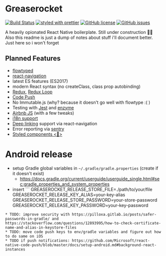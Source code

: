 # Greaserocket 
[![Build Status](https://travis-ci.org/jazmon/greaserocket.svg?branch=master)](https://travis-ci.org/jazmon/greaserocket)
[![styled with prettier](https://img.shields.io/badge/styled_with-prettier-ff69b4.svg)](https://github.com/prettier/prettier)
[![GitHub license](https://img.shields.io/badge/license-MIT-blue.svg)](https://raw.githubusercontent.com/jazmon/greaserocket/master/LICENSE)
[![GitHub issues](https://img.shields.io/github/issues/jazmon/greaserocket.svg)](https://github.com/jazmon/greaserocket/issues)


A heavily opionated React Native boilerplate. Still under construction 🚧👷
Also this readme is just a dump of notes about stuff i'll document better. Just here so i won't forget 

## Planned Features
* [flowtyped](https://flow.org/)
* [react-navigation](https://reactnavigation.org)
* latest ES features (ES2017)
* modern React syntax (no createClass, class prop autobinding)
* [Redux](http://redux.js.org/), [Redux Loop](https://github.com/redux-loop/redux-loop/tree/v2.2.2)
* [Code Push](https://github.com/Microsoft/code-push/blob/master/cli/README.md)
* No Immutable.js (why? because it doesn't go well with flowtype :( )
* Testing with [Jest](https://facebook.github.io/jest/) and [enzyme](https://github.com/airbnb/enzyme)
* [Airbnb JS](https://github.com/airbnb/javascript) (with a few tweaks)
* [i18n support](https://github.com/i18next/i18next)
* [Deep linking](https://reactnavigation.org/docs/guides/linking) support via react-navigation
* Error reporting via [sentry](https://docs.sentry.io/clients/javascript/integrations/react-native/)
* [Styled components <💅>](https://github.com/styled-components/styled-components#react-native)

# Android release
* setup Gradle global variables in `~/.gradle/gradle.properties` (create if it doesn't exist)
  * https://docs.gradle.org/current/userguide/userguide_single.html#sec:gradle_properties_and_system_properties
* insert ```
GREASEROCKET_RELEASE_STORE_FILE=./path/to/your/file
GREASEROCKET_RELEASE_KEY_ALIAS=your-key-alias
GREASEROCKET_RELEASE_STORE_PASSWORD=your-store-password
GREASEROCKET_RELEASE_KEY_PASSWORD=your-key-password
```
* TODO: improve security with https://pilloxa.gitlab.io/posts/safer-passwords-in-gradle/ and https://stackoverflow.com/questions/12893995/how-to-check-certificate-name-and-alias-in-keystore-files
* TODO: move code push keys to env/gradle variables and figure out how to do same on iOS
* TODO if push notifications: https://github.com/Microsoft/react-native-code-push/blob/master/docs/setup-android.md#background-react-instances